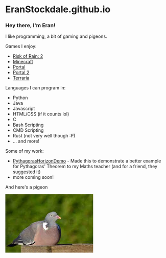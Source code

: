 # EranStockdale.github.io

### Hey there, I'm Eran!
I like programming, a bit of gaming and pigeons.

Games I enjoy:
- [Risk of Rain: 2](https://store.steampowered.com/app/632360/Risk_of_Rain_2/)
- [Minecraft](https://www.minecraft.net/en-us)
- [Portal](https://store.steampowered.com/app/400/Portal/)
- [Portal 2](https://store.steampowered.com/app/620/Portal_2/)
- [Terraria](https://store.steampowered.com/app/105600/Terraria/)
  
Languages I can program in:
- Python
- Java
- Javascript
- HTML/CSS (if it counts lol)
- C
- Bash Scripting
- CMD Scripting
- Rust (not very well though :P)
- ... and more!

Some of my work:
- [PythagorasHorizonDemo](/PythagorasHorizonDemo) - Made this to demonstrate a better example for Pythagoras' Theorem to my Maths teacher (and for a friend, they suggested it)
- more coming soon!
  
And here's a pigeon

![pigeon](pidgeon.png)
